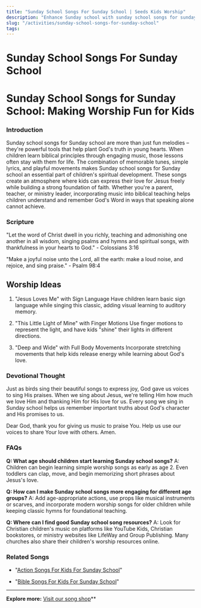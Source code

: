 ```yaml
---
title: "Sunday School Songs For Sunday School | Seeds Kids Worship"
description: "Enhance Sunday school with sunday school songs for sunday school that teach faith through music. Educational worship resources for children."
slug: "/activities/sunday-school-songs-for-sunday-school"
tags:
---
```


# Sunday School Songs For Sunday School

# Sunday School Songs for Sunday School: Making Worship Fun for Kids

### Introduction
Sunday school songs for Sunday school are more than just fun melodies – they're powerful tools that help plant God's truth in young hearts. When children learn biblical principles through engaging music, those lessons often stay with them for life. The combination of memorable tunes, simple lyrics, and playful movements makes Sunday school songs for Sunday school an essential part of children's spiritual development. These songs create an atmosphere where kids can express their love for Jesus freely while building a strong foundation of faith. Whether you're a parent, teacher, or ministry leader, incorporating music into biblical teaching helps children understand and remember God's Word in ways that speaking alone cannot achieve.

### Scripture
"Let the word of Christ dwell in you richly, teaching and admonishing one another in all wisdom, singing psalms and hymns and spiritual songs, with thankfulness in your hearts to God." - Colossians 3:16

"Make a joyful noise unto the Lord, all the earth: make a loud noise, and rejoice, and sing praise." - Psalm 98:4

## Worship Ideas
1. "Jesus Loves Me" with Sign Language
Have children learn basic sign language while singing this classic, adding visual learning to auditory memory.

2. "This Little Light of Mine" with Finger Motions
Use finger motions to represent the light, and have kids "shine" their lights in different directions.

3. "Deep and Wide" with Full Body Movements
Incorporate stretching movements that help kids release energy while learning about God's love.

### Devotional Thought
Just as birds sing their beautiful songs to express joy, God gave us voices to sing His praises. When we sing about Jesus, we're telling Him how much we love Him and thanking Him for His love for us. Every song we sing in Sunday school helps us remember important truths about God's character and His promises to us.

Dear God, thank you for giving us music to praise You. Help us use our voices to share Your love with others. Amen.

### FAQs
**Q: What age should children start learning Sunday school songs?**
A: Children can begin learning simple worship songs as early as age 2. Even toddlers can clap, move, and begin memorizing short phrases about Jesus's love.

**Q: How can I make Sunday school songs more engaging for different age groups?**
A: Add age-appropriate actions, use props like musical instruments or scarves, and incorporate modern worship songs for older children while keeping classic hymns for foundational teaching.

**Q: Where can I find good Sunday school song resources?**
A: Look for Christian children's music on platforms like YouTube Kids, Christian bookstores, or ministry websites like LifeWay and Group Publishing. Many churches also share their children's worship resources online.

### Related Songs

- "[Action Songs For Kids For Sunday School](/activities/action-songs-for-kids-for-sunday-school/)"

- "[Bible Songs For Kids For Sunday School](/activities/bible-songs-for-kids-for-sunday-school/)"

---

**Explore more:** [Visit our song shop](https://seedskidsworship.com/shop)**

<!-- Schema Markup -->
<script type="application/ld+json">
{
  "@context": "https://schema.org",
  "@type": "MusicRecording",
  "name": "Sunday School Songs For Sunday School",
  "byArtist": {
    "@type": "MusicGroup",
    "name": "Seeds Kids Worship"
  },
  "isFamilyFriendly": true,
  "url": "https://seedskidsworship.com/activities/sunday-school-songs-for-sunday-school/"
}
</script>